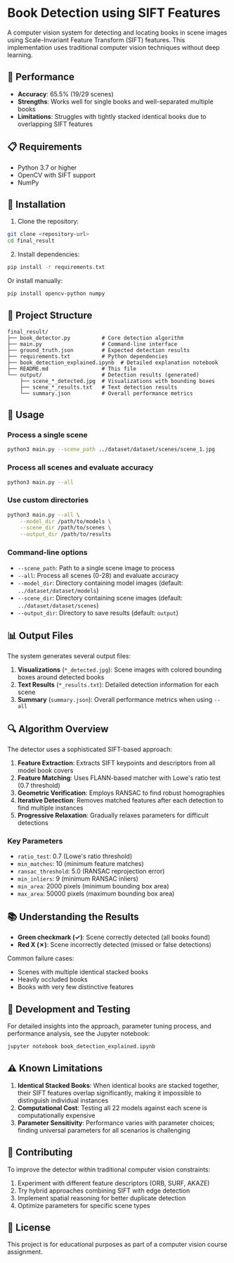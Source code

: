 # Book Detection using SIFT Features

A computer vision system for detecting and locating books in scene images using Scale-Invariant Feature Transform (SIFT) features. This implementation uses traditional computer vision techniques without deep learning.

## 🎯 Performance

- **Accuracy**: 65.5% (19/29 scenes)
- **Strengths**: Works well for single books and well-separated multiple books
- **Limitations**: Struggles with tightly stacked identical books due to overlapping SIFT features

## 📋 Requirements

- Python 3.7 or higher
- OpenCV with SIFT support
- NumPy

## 🚀 Installation

1. Clone the repository:
```bash
git clone <repository-url>
cd final_result
```

2. Install dependencies:
```bash
pip install -r requirements.txt
```

Or install manually:
```bash
pip install opencv-python numpy
```

## 📁 Project Structure

```
final_result/
├── book_detector.py          # Core detection algorithm
├── main.py                   # Command-line interface
├── ground_truth.json         # Expected detection results
├── requirements.txt          # Python dependencies
├── book_detection_explained.ipynb  # Detailed explanation notebook
├── README.md                 # This file
└── output/                   # Detection results (generated)
    ├── scene_*_detected.jpg  # Visualizations with bounding boxes
    ├── scene_*_results.txt   # Text detection results
    └── summary.json          # Overall performance metrics
```

## 🔧 Usage

### Process a single scene

```bash
python3 main.py --scene_path ../dataset/dataset/scenes/scene_1.jpg
```

### Process all scenes and evaluate accuracy

```bash
python3 main.py --all
```

### Use custom directories

```bash
python3 main.py --all \
    --model_dir /path/to/models \
    --scene_dir /path/to/scenes \
    --output_dir /path/to/results
```

### Command-line options

- `--scene_path`: Path to a single scene image to process
- `--all`: Process all scenes (0-28) and evaluate accuracy
- `--model_dir`: Directory containing model images (default: `../dataset/dataset/models`)
- `--scene_dir`: Directory containing scene images (default: `../dataset/dataset/scenes`)
- `--output_dir`: Directory to save results (default: `output`)

## 📊 Output Files

The system generates several output files:

1. **Visualizations** (`*_detected.jpg`): Scene images with colored bounding boxes around detected books
2. **Text Results** (`*_results.txt`): Detailed detection information for each scene
3. **Summary** (`summary.json`): Overall performance metrics when using `--all`

## 🔍 Algorithm Overview

The detector uses a sophisticated SIFT-based approach:

1. **Feature Extraction**: Extracts SIFT keypoints and descriptors from all model book covers
2. **Feature Matching**: Uses FLANN-based matcher with Lowe's ratio test (0.7 threshold)
3. **Geometric Verification**: Employs RANSAC to find robust homographies
4. **Iterative Detection**: Removes matched features after each detection to find multiple instances
5. **Progressive Relaxation**: Gradually relaxes parameters for difficult detections

### Key Parameters

- `ratio_test`: 0.7 (Lowe's ratio threshold)
- `min_matches`: 10 (minimum feature matches)
- `ransac_threshold`: 5.0 (RANSAC reprojection error)
- `min_inliers`: 9 (minimum RANSAC inliers)
- `min_area`: 2000 pixels (minimum bounding box area)
- `max_area`: 50000 pixels (maximum bounding box area)

## 📚 Understanding the Results

- **Green checkmark (✓)**: Scene correctly detected (all books found)
- **Red X (✗)**: Scene incorrectly detected (missed or false detections)

Common failure cases:
- Scenes with multiple identical stacked books
- Heavily occluded books
- Books with very few distinctive features

## 🧪 Development and Testing

For detailed insights into the approach, parameter tuning process, and performance analysis, see the Jupyter notebook:

```bash
jupyter notebook book_detection_explained.ipynb
```

## ⚠️ Known Limitations

1. **Identical Stacked Books**: When identical books are stacked together, their SIFT features overlap significantly, making it impossible to distinguish individual instances
2. **Computational Cost**: Testing all 22 models against each scene is computationally expensive
3. **Parameter Sensitivity**: Performance varies with parameter choices; finding universal parameters for all scenarios is challenging

## 🤝 Contributing

To improve the detector within traditional computer vision constraints:
1. Experiment with different feature descriptors (ORB, SURF, AKAZE)
2. Try hybrid approaches combining SIFT with edge detection
3. Implement spatial reasoning for better duplicate detection
4. Optimize parameters for specific scene types

## 📄 License

This project is for educational purposes as part of a computer vision course assignment.